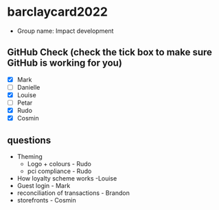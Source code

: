 # barclaycard2022
- Group name: Impact development
## GitHub Check (check the tick box to make sure GitHub is working for you)
- [x] Mark
- [ ] Danielle
- [x] Louise
- [ ] Petar
- [x] Rudo
- [x] Cosmin

## questions
- Theming
	- Logo + colours - Rudo
	- pci compliance - Rudo
- How loyalty scheme works -Louise
- Guest login - Mark
- reconciliation of transactions - Brandon
- storefronts - Cosmin
